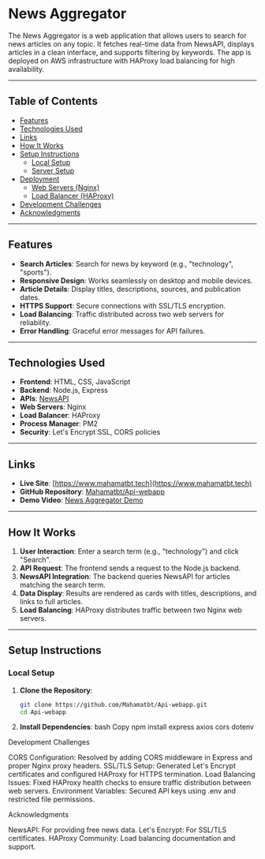 # News Aggregator

The News Aggregator is a web application that allows users to search for news articles on any topic. It fetches real-time data from NewsAPI, displays articles in a clean interface, and supports filtering by keywords. The app is deployed on AWS infrastructure with HAProxy load balancing for high availability.

---

## Table of Contents
- [Features](#features)
- [Technologies Used](#technologies-used)
- [Links](#links)
- [How It Works](#how-it-works)
- [Setup Instructions](#setup-instructions)
  - [Local Setup](#local-setup)
  - [Server Setup](#server-setup)
- [Deployment](#deployment)
  - [Web Servers (Nginx)](#web-servers-nginx)
  - [Load Balancer (HAProxy)](#load-balancer-haproxy)
- [Development Challenges](#development-challenges)
- [Acknowledgments](#acknowledgments)

---

## Features
- **Search Articles**: Search for news by keyword (e.g., "technology", "sports").
- **Responsive Design**: Works seamlessly on desktop and mobile devices.
- **Article Details**: Display titles, descriptions, sources, and publication dates.
- **HTTPS Support**: Secure connections with SSL/TLS encryption.
- **Load Balancing**: Traffic distributed across two web servers for reliability.
- **Error Handling**: Graceful error messages for API failures.

---

## Technologies Used
- **Frontend**: HTML, CSS, JavaScript  
- **Backend**: Node.js, Express  
- **APIs**: [NewsAPI](https://newsapi.org/)  
- **Web Servers**: Nginx  
- **Load Balancer**: HAProxy  
- **Process Manager**: PM2  
- **Security**: Let's Encrypt SSL, CORS policies  

---

## Links
- **Live Site**: [https://www.mahamatbt.tech](https://www.mahamatbt.tech)  
- **GitHub Repository**: [Mahamatbt/Api-webapp](https://github.com/Mahamatbt/Api-webapp)  
- **Demo Video**: [News Aggregator Demo](https://youtu.be/your-demo-link)  

---

## How It Works
1. **User Interaction**: Enter a search term (e.g., "technology") and click "Search".
2. **API Request**: The frontend sends a request to the Node.js backend.
3. **NewsAPI Integration**: The backend queries NewsAPI for articles matching the search term.
4. **Data Display**: Results are rendered as cards with titles, descriptions, and links to full articles.
5. **Load Balancing**: HAProxy distributes traffic between two Nginx web servers.

---

## Setup Instructions

### Local Setup
1. **Clone the Repository**:
   ```bash
   git clone https://github.com/Mahamatbt/Api-webapp.git
   cd Api-webapp
2. **Install Dependencies**:
bash
Copy
npm install express axios cors dotenv


Development Challenges

CORS Configuration:
Resolved by adding CORS middleware in Express and proper Nginx proxy headers.
SSL/TLS Setup:
Generated Let's Encrypt certificates and configured HAProxy for HTTPS termination.
Load Balancing Issues:
Fixed HAProxy health checks to ensure traffic distribution between web servers.
Environment Variables:
Secured API keys using .env and restricted file permissions.

Acknowledgments

NewsAPI: For providing free news data.
Let's Encrypt: For SSL/TLS certificates.
HAProxy Community: Load balancing documentation and support.
